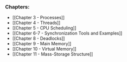 
### Chapters:

- [[Chapter 3 - Processes]]
- [[Chapter 4 - Threads]]
- [[Chapter 5 - CPU Scheduling]]
- [[Chapter 6-7 - Synchronization Tools and Examples]] 
- [[Chapter 8 - Deadlocks]]
- [[Chapter 9 - Main Memory]]
- [[Chapter 10 - Virtual Memory]]
- [[Chapter 11 - Mass-Storage Structure]]